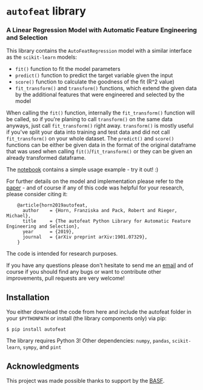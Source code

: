 # `autofeat` library
### A Linear Regression Model with Automatic Feature Engineering and Selection

This library contains the `AutoFeatRegression` model with a similar interface as the `scikit-learn` models:
- `fit()` function to fit the model parameters
- `predict()` function to predict the target variable given the input
- `score()` function to calculate the goodness of the fit (R^2 value)
- `fit_transform()` and `transform()` functions, which extend the given data by the additional features that were engineered and selected by the model

When calling the `fit()` function, internally the `fit_transform()` function will be called, so if you're planing to call `transform()` on the same data anyways, just call `fit_transform()` right away. `transform()` is mostly useful if you've split your data into training and test data and did not call `fit_transform()` on your whole dataset. The `predict()` and `score()` functions can be either be given data in the format of the original dataframe that was used when calling `fit()`/`fit_transform()` or they can be given an already transformed dataframe.

The [notebook](https://github.com/cod3licious/autofeat/blob/master/autofeat_test.ipynb) contains a simple usage example - try it out! :)

For further details on the model and implementation please refer to the [paper](https://arxiv.org/abs/1901.07329)  - and of course if any of this code was helpful for your research, please consider citing it:
```
    @article{horn2019autofeat,
      author    = {Horn, Franziska and Pack, Robert and Rieger, Michael},
      title     = {The autofeat Python Library for Automatic Feature Engineering and Selection},
      year      = {2019},
      journal   = {arXiv preprint arXiv:1901.07329},
    }
```

The code is intended for research purposes.

If you have any questions please don't hesitate to send me an [email](mailto:cod3licious@gmail.com) and of course if you should find any bugs or want to contribute other improvements, pull requests are very welcome!

## Installation
You either download the code from here and include the autofeat folder in your `$PYTHONPATH` or install (the library components only) via pip:

    $ pip install autofeat

The library requires Python 3! Other dependencies: `numpy`, `pandas`, `scikit-learn`, `sympy`, and `pint`

## Acknowledgments

This project was made possible thanks to support by the [BASF](https://www.basf.com).
